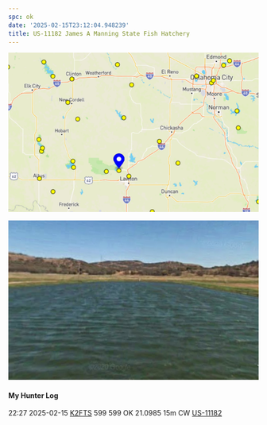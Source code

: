 ```yaml
---
spc: ok
date: '2025-02-15T23:12:04.948239'
title: US-11182 James A Manning State Fish Hatchery
---
```


![pasted_image.png](/static/pasted_image_0132.png)

![pasted_image002.png](/static/pasted_image002_0015.png)



#### My Hunter Log
22:27    2025-02-15    [K2FTS](https://qrz.com/db/K2FTS)    599    599    OK    21.0985    15m    CW    [US-11182](https://pota.app/#/park/US-11182)